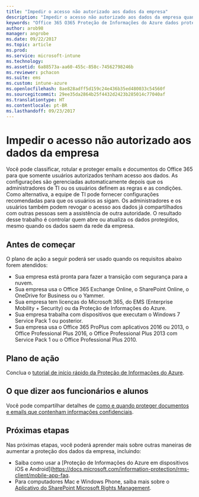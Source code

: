 ```yaml
---
title: "Impedir o acesso não autorizado aos dados da empresa"
description: "Impedir o acesso não autorizado aos dados da empresa quando compartilhados fora da rede da empresa."
keywords: "Office 365 O365 Proteção de Informações do Azure dados proteger fora rede dados da empresa"
author: arob98
manager: angrobe
ms.date: 09/22/2017
ms.topic: article
ms.prod: 
ms.service: microsoft-intune
ms.technology: 
ms.assetid: 6a88573a-aa60-455c-858c-74562798246b
ms.reviewer: pchacon
ms.suite: ems
ms.custom: intune-azure
ms.openlocfilehash: 8ae828adff5d159c24e436b35ed480033c54560f
ms.sourcegitcommit: 29ee35da2864b25f4432d2423b285014c77040af
ms.translationtype: HT
ms.contentlocale: pt-BR
ms.lasthandoff: 09/23/2017
---
```

# <a name="prevent-unauthorized-access-to-company-data"></a>Impedir o acesso não autorizado aos dados da empresa 

Você pode classificar, rotular e proteger emails e documentos do Office 365 para que somente usuários autorizados tenham acesso aos dados. As configurações são gerenciadas automaticamente depois que os administradores de TI ou os usuários definem as regras e as condições. Como alternativa, a equipe de TI pode fornecer configurações recomendadas para que os usuários as sigam. Os administradores e os usuários também podem revogar o acesso aos dados já compartilhados com outras pessoas sem a assistência de outra autoridade. O resultado desse trabalho é controlar quem abre ou atualiza os dados protegidos, mesmo quando os dados saem da rede da empresa. 

## <a name="before-you-begin"></a>Antes de começar

O plano de ação a seguir poderá ser usado quando os requisitos abaixo forem atendidos:
* Sua empresa está pronta para fazer a transição com segurança para a nuvem.
* Sua empresa usa o Office 365 Exchange Online, o SharePoint Online, o OneDrive for Business ou o Yammer.
* Sua empresa tem licenças do Microsoft 365, do EMS (Enterprise Mobility + Security) ou da Proteção de Informações do Azure.
* Sua empresa trabalha com dispositivos que executam o Windows 7 Service Pack 1 ou posterior.
* Sua empresa usa o Office 365 ProPlus com aplicativos 2016 ou 2013, o Office Professional Plus 2016, o Office Professional Plus 2013 com Service Pack 1 ou o Office Professional Plus 2010.

## <a name="action-plan"></a>Plano de ação

Conclua o [tutorial de início rápido da Proteção de Informações do Azure](https://docs.microsoft.com/information-protection/get-started/infoprotect-quick-start-tutorial).  

## <a name="what-to-tell-employees-and-students"></a>O que dizer aos funcionários e alunos

Você pode compartilhar detalhes de [como e quando proteger documentos e emails que contenham informações confidenciais](https://docs.microsoft.com/information-protection/deploy-use/help-users).

## <a name="next-steps"></a>Próximas etapas

Nas próximas etapas, você poderá aprender mais sobre outras maneiras de aumentar a proteção dos dados da empresa, incluindo: 

* Saiba como usar a [Proteção de Informações do Azure em dispositivos iOS e Android](https://docs.microsoft.com/information-protection/rms-client/mobile-app-faq.
* Para computadores Mac e Windows Phone, saiba mais sobre o [Aplicativo do SharePoint Microsoft Rights Management](https://technet.microsoft.com/dn451248).
